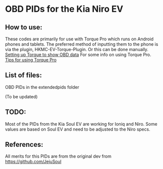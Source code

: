 # OBD PIDs for the Kia Niro EV

## How to use:

These codes are primarily for use with Torque Pro which runs on Android phones and tablets. The preferred method of inputting them to the phone is via the plugin, HKMC-EV-Torque-Plugin.
Or this can be done manually. [Setting up Torque to show OBD data](https://jejusoul.github.io/OBD-PIDs-for-HKMC-EVs/)
For some info on using Torque Pro. [Tips for using Torque Pro](https://jejusoul.github.io/OBD-PIDs-for-HKMC-EVs/tips.html)

## List of files: 

OBD PIDs in the extendedpids folder 

(To be updated)

## TODO:
Most of the PIDs from the Kia Soul EV are working for Ioniq and Niro. Some values are based on Soul EV and need to be adjusted to the Niro specs.

## References:
All merits for this PIDs are from the original dev from https://github.com/JejuSoul
